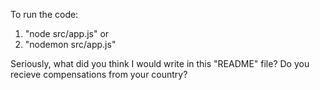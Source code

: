 To run the code:

1. "node src/app.js" or
2. "nodemon src/app.js"

Seriously, what did you think I would write in this "README" file? Do you recieve compensations from your country?